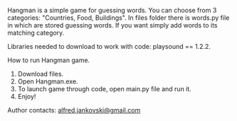 Hangman is a simple game for guessing words. 
You can choose from 3 categories: "Countries, Food, Buildings".
In files folder there is words.py file in which are stored guessing words. 
If you want simply add words to its matching category.

Libraries needed to download to work with code: playsound == 1.2.2. 


How to run Hangman game.

1. Download files.
2. Open Hangman.exe.
3. To launch game through code, open main.py file and run it. 
4. Enjoy!

Author contacts:
alfred.jankovski@gmail.com
